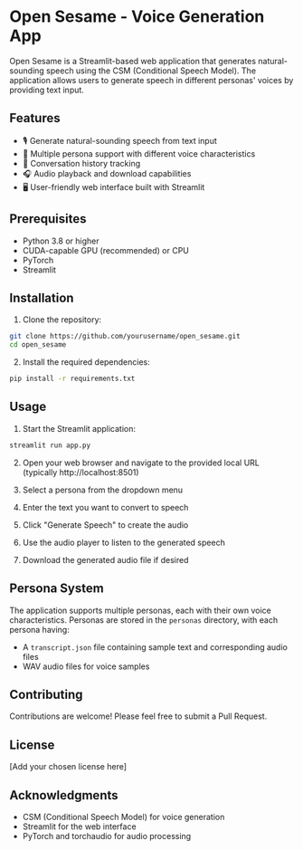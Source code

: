 # Open Sesame - Voice Generation App

Open Sesame is a Streamlit-based web application that generates natural-sounding speech using the CSM (Conditional Speech Model). The application allows users to generate speech in different personas' voices by providing text input.

## Features

- 🎙️ Generate natural-sounding speech from text input
- 👤 Multiple persona support with different voice characteristics
- 💬 Conversation history tracking
- 🎧 Audio playback and download capabilities
- 🖥️ User-friendly web interface built with Streamlit

## Prerequisites

- Python 3.8 or higher
- CUDA-capable GPU (recommended) or CPU
- PyTorch
- Streamlit

## Installation

1. Clone the repository:
```bash
git clone https://github.com/yourusername/open_sesame.git
cd open_sesame
```

2. Install the required dependencies:
```bash
pip install -r requirements.txt
```

## Usage

1. Start the Streamlit application:
```bash
streamlit run app.py
```

2. Open your web browser and navigate to the provided local URL (typically http://localhost:8501)

3. Select a persona from the dropdown menu
4. Enter the text you want to convert to speech
5. Click "Generate Speech" to create the audio
6. Use the audio player to listen to the generated speech
7. Download the generated audio file if desired

## Persona System

The application supports multiple personas, each with their own voice characteristics. Personas are stored in the `personas` directory, with each persona having:
- A `transcript.json` file containing sample text and corresponding audio files
- WAV audio files for voice samples

## Contributing

Contributions are welcome! Please feel free to submit a Pull Request.

## License

[Add your chosen license here]

## Acknowledgments

- CSM (Conditional Speech Model) for voice generation
- Streamlit for the web interface
- PyTorch and torchaudio for audio processing
